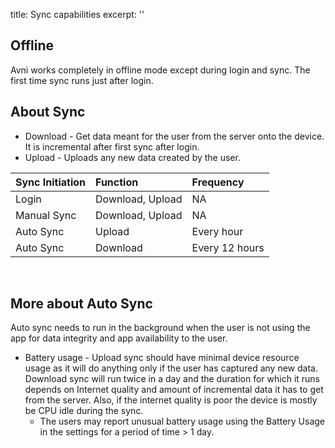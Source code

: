title: Sync capabilities
excerpt: ''
## Offline

Avni works completely in offline mode except during login and sync. The first time sync runs just after login.

## About Sync

* Download - Get data meant for the user from the server onto the device. It is incremental after first sync after login.
* Upload - Uploads any new data created by the user.

| Sync Initiation | Function         | Frequency      |
| :-------------- | :--------------- | :------------- |
| Login           | Download, Upload | NA             |
| Manual Sync     | Download, Upload | NA             |
| Auto Sync       | Upload           | Every hour     |
| Auto Sync       | Download         | Every 12 hours |

<br/>

## More about Auto Sync

Auto sync needs to run in the background when the user is not using the app for data integrity and app availability to the user.

* Battery usage - Upload sync should have minimal device resource usage as it will do anything only if the user has captured any new data. Download sync will run twice in a day and the duration for which it runs depends on Internet quality and amount of incremental data it has to get from the server. Also, if the internet quality is poor the device is mostly be CPU idle during the sync.
  * The users may report unusual battery usage using the Battery Usage in the settings for a period of time > 1 day.
